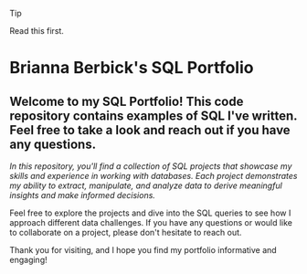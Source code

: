 > [!TIP]
> Read this first.

# Brianna Berbick's SQL Portfolio
## Welcome to my SQL Portfolio! This code repository contains examples of SQL I've written. Feel free to take a look and reach out if you have any questions.

*In this repository, you'll find a collection of SQL projects that showcase my skills and experience in working with databases. Each project demonstrates my ability to extract, manipulate, and analyze data to derive meaningful insights and make informed decisions.*

Feel free to explore the projects and dive into the SQL queries to see how I approach different data challenges. If you have any questions or would like to collaborate on a project, please don't hesitate to reach out.

Thank you for visiting, and I hope you find my portfolio informative and engaging!
